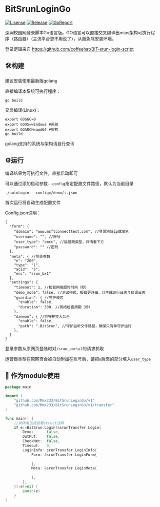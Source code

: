 # BitSrunLoginGo

[![Lisense](https://img.shields.io/github/license/Mmx233/BitSrunLoginGo)](https://github.com/Mmx233/BitSrunLoginGo/blob/main/LICENSE)
[![Release](https://img.shields.io/github/v/release/Mmx233/BitSrunLoginGo?color=blueviolet&include_prereleases)](https://github.com/Mmx233/BitSrunLoginGo/releases)
[![GoReport](https://goreportcard.com/badge/github.com/Mmx233/BitSrunLoginGo)](https://goreportcard.com/report/github.com/Mmx233/BitSrunLoginGo)

深澜校园网登录脚本Go语言版。GO语言可以直接交叉编译出mips架构可执行程序（路由器）（主流平台更不用说了），从而免除安装环境。

登录逻辑来自 https://github.com/coffeehat/BIT-srun-login-script

## :hammer_and_wrench:构建

建议安装使用最新版golang

直接编译本系统可执行程序：

```shell
go build
```

交叉编译(Linux)：

```shell
export GOGGC=0
export GOOS=windows #系统
export GOARCH=amd64 #架构
go build
```

golang支持的系统与架构请自行查询

## :gear:运行

编译结果为可执行文件，直接启动即可

可以通过添加启动参数`--config`指定配置文件路径，默认为当前目录

```shell
./autoLogin --config=/demo/i.json
```

首次运行将自动生成配置文件

Config.json说明：

```json5
{
  "form": {
    "domain": "www.msftconnecttest.com", //登录地址ip或域名
    "username": "", //账号
    "user_type": "cmcc", //运营商类型，详情看下方
    "password": "" //密码
  },
  "meta": { //登录参数
    "n": "200",
    "type": "1",
    "acid": "5",
    "enc": "srun_bx1"
  },
  "settings": {
    "timeout": 1, //检查网络超时时间（秒）
    "demo_mode": false, //测试模式，报错更详细，且生成运行日志与错误日志
    "guardian": { //守护模式
      "enable": false,
      "duration": 300, //网络检查周期（秒）
    }, 
    "daemon": { //将守护挂入后台
      "enable": false,
      "path": ".BitSrun", //守护监听文件路径，确保只有单守护运行
    },
  }
}
```

登录参数从原网页登陆时对`/srun_portal`的请求抓取

运营商类型在原网页会被自动附加在账号后，请把`@`后面的部分填入`user_type`

## :jigsaw: 作为module使用

```go
package main

import (
	"github.com/Mmx233/BitSrunLoginGo/v1"
	"github.com/Mmx233/BitSrunLoginGo/v1/transfer"
)

func main() {
	//具体用法请查看struct注释
	if e:=BitSrun.Login(&srunTransfer.Login{
		Demo:      false,
		OutPut:    false,
		CheckNet:  false,
		Timeout:   0,
		LoginInfo: srunTransfer.LoginInfo{
			Form: &srunTransfer.LoginForm{
				
            },
			Meta: &srunTransfer.LoginMeta{
				
            },
		},
	});e!=nil {
		panic(e)
    }
}
```